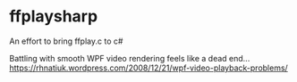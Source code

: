 # ffplaysharp
An effort to bring ffplay.c to c#

Battling with smooth WPF video rendering feels like a dead end...
https://rhnatiuk.wordpress.com/2008/12/21/wpf-video-playback-problems/
